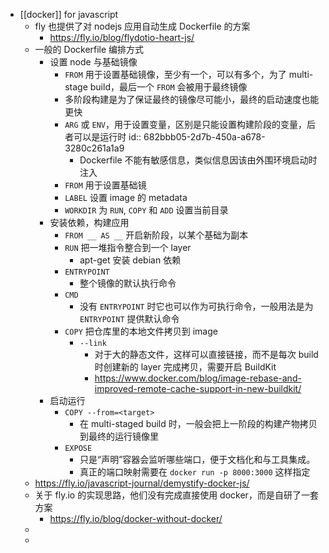 - [[docker]] for javascript
	- fly 也提供了对 nodejs 应用自动生成 Dockerfile 的方案
		- https://fly.io/blog/flydotio-heart-js/
	- 一般的 Dockerfile 编排方式
		- 设置 node 与基础镜像
			- `FROM` 用于设置基础镜像，至少有一个，可以有多个，为了 multi-stage build，最后一个 `FROM` 会被用于最终镜像
			- 多阶段构建是为了保证最终的镜像尽可能小，最终的启动速度也能更快
			- `ARG` 或 `ENV`，用于设置变量，区别是只能设置构建阶段的变量，后者可以是运行时
			  id:: 682bbb05-2d7b-450a-a678-3280c261a1a9
				- Dockerfile 不能有敏感信息，类似信息因该由外围环境启动时注入
			- `FROM` 用于设置基础镜
			- `LABEL` 设置 image 的 metadata
			- `WORKDIR` 为 `RUN`, `COPY` 和 `ADD` 设置当前目录
		- 安装依赖，构建应用
			- `FROM __ AS __` 开启新阶段，以某个基础为副本
			- `RUN` 把一堆指令整合到一个 layer
				- apt-get 安装 debian 依赖
			- `ENTRYPOINT`
				- 整个镜像的默认执行命令
			- `CMD`
				- 没有 `ENTRYPOINT` 时它也可以作为可执行命令，一般用法是为 `ENTRYPOINT` 提供默认命令
			- `COPY` 把仓库里的本地文件拷贝到 image
				- `--link`
					- 对于大的静态文件，这样可以直接链接，而不是每次 build 时创建新的 layer 完成拷贝，需要开启 BuildKit
					- https://www.docker.com/blog/image-rebase-and-improved-remote-cache-support-in-new-buildkit/
		- 启动运行
			- `COPY --from=<target>`
				- 在 multi-staged build 时，一般会把上一阶段的构建产物拷贝到最终的运行镜像里
			- `EXPOSE`
				- 只是“声明”容器会监听哪些端口，便于文档化和与工具集成。
				- 真正的端口映射需要在 `docker run -p 8000:3000` 这样指定
	- https://fly.io/javascript-journal/demystify-docker-js/
	- 关于 fly.io 的实现思路，他们没有完成直接使用 docker，而是自研了一套方案
		- https://fly.io/blog/docker-without-docker/
	-
	-